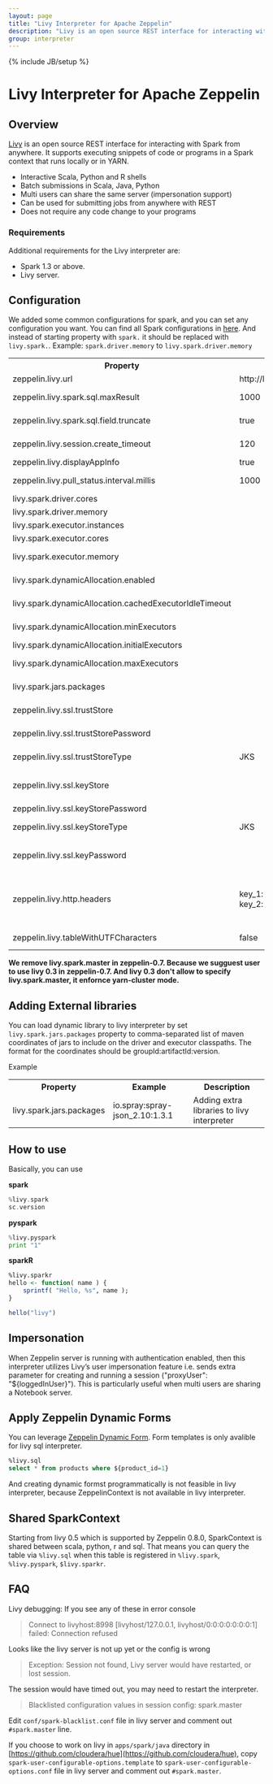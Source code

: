 ```yaml
---
layout: page
title: "Livy Interpreter for Apache Zeppelin"
description: "Livy is an open source REST interface for interacting with Spark from anywhere. It supports executing snippets of code or programs in a Spark context that runs locally or in YARN."
group: interpreter
---
```

<!--
Licensed under the Apache License, Version 2.0 (the "License");
you may not use this file except in compliance with the License.
You may obtain a copy of the License at

http://www.apache.org/licenses/LICENSE-2.0

Unless required by applicable law or agreed to in writing, software
distributed under the License is distributed on an "AS IS" BASIS,
WITHOUT WARRANTIES OR CONDITIONS OF ANY KIND, either express or implied.
See the License for the specific language governing permissions and
limitations under the License.
-->
{% include JB/setup %}

# Livy Interpreter for Apache Zeppelin

<div id="toc"></div>

## Overview
[Livy](http://livy.io/) is an open source REST interface for interacting with Spark from anywhere. It supports executing snippets of code or programs in a Spark context that runs locally or in YARN.

* Interactive Scala, Python and R shells
* Batch submissions in Scala, Java, Python
* Multi users can share the same server (impersonation support)
* Can be used for submitting jobs from anywhere with REST
* Does not require any code change to your programs

### Requirements
Additional requirements for the Livy interpreter are:

 * Spark 1.3 or above.
 * Livy server.

## Configuration
We added some common configurations for spark, and you can set any configuration you want.
You can find all Spark configurations in [here](http://spark.apache.org/docs/latest/configuration.html#available-properties).
And instead of starting property with `spark.` it should be replaced with `livy.spark.`.
Example: `spark.driver.memory` to `livy.spark.driver.memory`

<table class="table-configuration">
  <tr>
    <th>Property</th>
    <th>Default</th>
    <th>Description</th>
  </tr>
  <tr>
    <td>zeppelin.livy.url</td>
    <td>http://localhost:8998</td>
    <td>URL where livy server is running</td>
  </tr>
  <tr>
    <td>zeppelin.livy.spark.sql.maxResult</td>
    <td>1000</td>
    <td>Max number of Spark SQL result to display.</td>
  </tr>
  <tr>
    <td>zeppelin.livy.spark.sql.field.truncate</td>
    <td>true</td>
    <td>Whether to truncate field values longer than 20 characters or not</td>
  </tr>
  <tr>
    <td>zeppelin.livy.session.create_timeout</td>
    <td>120</td>
    <td>Timeout in seconds for session creation</td>
  </tr>
  <tr>
    <td>zeppelin.livy.displayAppInfo</td>
    <td>true</td>
    <td>Whether to display app info</td>
  </tr>
  <tr>
    <td>zeppelin.livy.pull_status.interval.millis</td>
    <td>1000</td>
    <td>The interval for checking paragraph execution status</td>
  </tr>
  <tr>
    <td>livy.spark.driver.cores</td>
    <td></td>
    <td>Driver cores. ex) 1, 2.</td>
  </tr>
    <tr>
    <td>livy.spark.driver.memory</td>
    <td></td>
    <td>Driver memory. ex) 512m, 32g.</td>
  </tr>
    <tr>
    <td>livy.spark.executor.instances</td>
    <td></td>
    <td>Executor instances. ex) 1, 4.</td>
  </tr>
    <tr>
    <td>livy.spark.executor.cores</td>
    <td></td>
    <td>Num cores per executor. ex) 1, 4.</td>
  </tr>
  <tr>
    <td>livy.spark.executor.memory</td>
    <td></td>
    <td>Executor memory per worker instance. ex) 512m, 32g.</td>
  </tr>
  <tr>
    <td>livy.spark.dynamicAllocation.enabled</td>
    <td></td>
    <td>Use dynamic resource allocation. ex) True, False.</td>
  </tr>
  <tr>
    <td>livy.spark.dynamicAllocation.cachedExecutorIdleTimeout</td>
    <td></td>
    <td>Remove an executor which has cached data blocks.</td>
  </tr>
  <tr>
    <td>livy.spark.dynamicAllocation.minExecutors</td>
    <td></td>
    <td>Lower bound for the number of executors.</td>
  </tr>
  <tr>
    <td>livy.spark.dynamicAllocation.initialExecutors</td>
    <td></td>
    <td>Initial number of executors to run.</td>
  </tr>
  <tr>
    <td>livy.spark.dynamicAllocation.maxExecutors</td>
    <td></td>
    <td>Upper bound for the number of executors.</td>
  </tr>
    <tr>
      <td>livy.spark.jars.packages</td>
      <td></td>
      <td>Adding extra libraries to livy interpreter</td>
    </tr>
  <tr>
    <td>zeppelin.livy.ssl.trustStore</td>
    <td></td>
    <td>client trustStore file. Used when livy ssl is enabled</td>
  </tr>
  <tr>
    <td>zeppelin.livy.ssl.trustStorePassword</td>
    <td></td>
    <td>password for trustStore file. Used when livy ssl is enabled</td>
  </tr>
  <tr>
    <td>zeppelin.livy.ssl.trustStoreType</td>
    <td>JKS</td>
    <td>type of truststore. Either JKS or PKCS12.</td>
  </tr>
  <tr>
    <td>zeppelin.livy.ssl.keyStore</td>
    <td></td>
    <td>client keyStore file. Needed if Livy requires two way SSL authentication.</td>
  </tr>
  <tr>
    <td>zeppelin.livy.ssl.keyStorePassword</td>
    <td></td>
    <td>password for keyStore file.</td>
  </tr>
  <tr>
    <td>zeppelin.livy.ssl.keyStoreType</td>
    <td>JKS</td>
    <td>type of keystore. Either JKS or PKCS12.</td>
  </tr>
  <tr>
    <td>zeppelin.livy.ssl.keyPassword</td>
    <td></td>
    <td>password for key in the keyStore file. Defaults to zeppelin.livy.ssl.keyStorePassword.</td>
  </tr>       
  <tr>
    <td>zeppelin.livy.http.headers</td>
    <td>key_1: value_1; key_2: value_2</td>
    <td>custom http headers when calling livy rest api. Each http header is separated by `;`, and each header is one key value pair where key value is separated by `:`</td>
  </tr>
  <tr>
    <td>zeppelin.livy.tableWithUTFCharacters</td>
    <td>false</td>
    <td>If database contains UTF characters then set this as true.</td>
  </tr>
</table>

**We remove livy.spark.master in zeppelin-0.7. Because we sugguest user to use livy 0.3 in zeppelin-0.7. And livy 0.3 don't allow to specify livy.spark.master, it enfornce yarn-cluster mode.**

## Adding External libraries
You can load dynamic library to livy interpreter by set `livy.spark.jars.packages` property to comma-separated list of maven coordinates of jars to include on the driver and executor classpaths. The format for the coordinates should be groupId:artifactId:version.

Example

<table class="table-configuration">
  <tr>
    <th>Property</th>
    <th>Example</th>
    <th>Description</th>
  </tr>
  <tr>
      <td>livy.spark.jars.packages</td>
      <td>io.spray:spray-json_2.10:1.3.1</td>
      <td>Adding extra libraries to livy interpreter</td>
    </tr>
  </table>

## How to use
Basically, you can use

**spark**

```scala
%livy.spark
sc.version
```


**pyspark**

```python
%livy.pyspark
print "1"
```

**sparkR**

```r
%livy.sparkr
hello <- function( name ) {
    sprintf( "Hello, %s", name );
}

hello("livy")
```

## Impersonation
When Zeppelin server is running with authentication enabled,
then this interpreter utilizes Livy’s user impersonation feature
i.e. sends extra parameter for creating and running a session ("proxyUser": "${loggedInUser}").
This is particularly useful when multi users are sharing a Notebook server.

## Apply Zeppelin Dynamic Forms
You can leverage [Zeppelin Dynamic Form](../usage/dynamic_form/intro.html). Form templates is only avalible for livy sql interpreter.

```sql
%livy.sql
select * from products where ${product_id=1}
```

And creating dynamic formst programmatically is not feasible in livy interpreter, because ZeppelinContext is not available in livy interpreter.

## Shared SparkContext
Starting from livy 0.5 which is supported by Zeppelin 0.8.0, SparkContext is shared between scala, python, r and sql.
That means you can query the table via `%livy.sql` when this table is registered in `%livy.spark`, `%livy.pyspark`, `$livy.sparkr`.

## FAQ

Livy debugging: If you see any of these in error console

> Connect to livyhost:8998 [livyhost/127.0.0.1, livyhost/0:0:0:0:0:0:0:1] failed: Connection refused

Looks like the livy server is not up yet or the config is wrong

> Exception: Session not found, Livy server would have restarted, or lost session.

The session would have timed out, you may need to restart the interpreter.


> Blacklisted configuration values in session config: spark.master

Edit `conf/spark-blacklist.conf` file in livy server and comment out `#spark.master` line.

If you choose to work on livy in `apps/spark/java` directory in [https://github.com/cloudera/hue](https://github.com/cloudera/hue),
copy `spark-user-configurable-options.template` to `spark-user-configurable-options.conf` file in livy server and comment out `#spark.master`.
